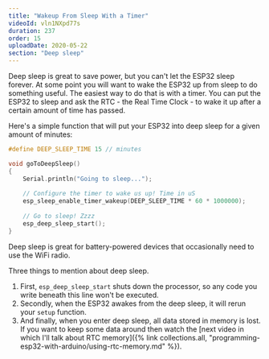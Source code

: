 ```yaml
---
title: "Wakeup From Sleep With a Timer"
videoId: vln1NXpd77s
duration: 237
order: 15
uploadDate: 2020-05-22
section: "Deep sleep"
---
```


Deep sleep is great to save power, but you can't let the ESP32 sleep forever. At some point you will want to wake the ESP32 up from sleep to do something useful. The easiest way to do that is with a timer. You can put the ESP32 to sleep and ask the RTC - the Real Time Clock - to wake it up after a certain amount of time has passed.

Here's a simple function that will put your ESP32 into deep sleep for a given amount of minutes:

```cpp
#define DEEP_SLEEP_TIME 15 // minutes

void goToDeepSleep()
{
    Serial.println("Going to sleep...");
    
    // Configure the timer to wake us up! Time in uS
    esp_sleep_enable_timer_wakeup(DEEP_SLEEP_TIME * 60 * 1000000);
    
    // Go to sleep! Zzzz
    esp_deep_sleep_start();
}
```

Deep sleep is great for battery-powered devices that occasionally need to use the WiFi radio.

Three things to mention about deep sleep. 

1. First, `esp_deep_sleep_start` shuts down the processor, so any code you write beneath this line won't be executed. 
2. Secondly, when the ESP32 awakes from the deep sleep, it will rerun your `setup` function.
3. And finally, when you enter deep sleep, all data stored in memory is lost.  If you want to keep some data around then watch the [next video in which I'll talk about RTC memory]({% link collections.all, "programming-esp32-with-arduino/using-rtc-memory.md" %}).

